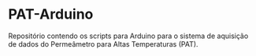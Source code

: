 # PAT-Arduino
Repositório contendo os scripts para Arduino para o sistema de aquisição de dados do Permeâmetro para Altas Temperaturas (PAT).
